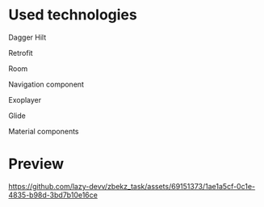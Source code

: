 # Used technologies
Dagger Hilt

Retrofit

Room

Navigation component

Exoplayer

Glide

Material components


# Preview

https://github.com/lazy-devv/zbekz_task/assets/69151373/1ae1a5cf-0c1e-4835-b98d-3bd7b10e16ce
